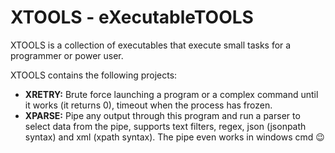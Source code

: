 # XTOOLS - eXecutableTOOLS

XTOOLS is a collection of executables that execute small tasks for a programmer or power user.

XTOOLS contains the following projects:

- **XRETRY:** Brute force launching a program or a complex command until it works (it returns 0), timeout when the process has frozen.
- **XPARSE:** Pipe any output through this program and run a parser to select data from the pipe, supports text filters, regex, json (jsonpath syntax) and xml (xpath syntax). The pipe even works in windows cmd 😉